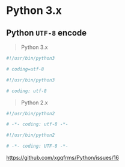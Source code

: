 # Python 3.x


## Python `UTF-8` encode

> Python 3.x

```py
#!/usr/bin/python3

# coding=utf-8


```


```py
#!/usr/bin/python3

# coding: utf-8

```

> Python 2.x

```py
#!/usr/bin/python2

# -*- coding: utf-8 -*-


```


```py
#!/usr/bin/python2

# -*- coding: UTF-8 -*-


```

https://github.com/xgqfrms/Python/issues/16
